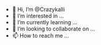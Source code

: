 - 👋 Hi, I’m @Crazykalli
- 👀 I’m interested in ...
- 🌱 I’m currently learning ...
- 💞️ I’m looking to collaborate on ...
- 📫 How to reach me ...

<!---
Crazykalli/Crazykalli is a ✨ special ✨ repository because its `README.md` (this file) appears on your GitHub profile.
You can click the Preview link to take a look at your changes.
--->
